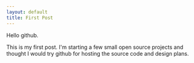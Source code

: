 ```yaml
---
layout: default
title: First Post
---
```


Hello github.

This is my first post.  I'm starting a few small open source projects and thought I would try github for hosting the source code and design plans.


